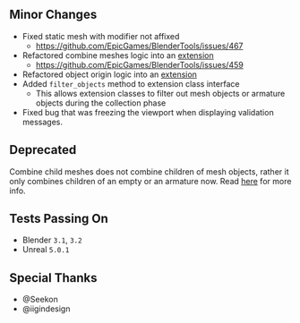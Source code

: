 ## Minor Changes
* Fixed static mesh with modifier not affixed
  * https://github.com/EpicGames/BlenderTools/issues/467
* Refactored combine meshes logic into an [extension](https://epicgames.github.io/BlenderTools/send2ue/extras/supported-extensions.html#combine-meshes)
  * https://github.com/EpicGames/BlenderTools/issues/459
* Refactored object origin logic into an [extension](https://epicgames.github.io/BlenderTools/send2ue/extras/supported-extensions.html#object-origin)
* Added `filter_objects` method to extension class interface
    * This allows extension classes to filter out mesh objects or armature objects during the collection phase
* Fixed bug that was freezing the viewport when displaying validation messages.

## Deprecated
Combine child meshes does not combine children of mesh objects, rather it only
combines children of an empty or an armature now. Read [here](https://epicgames.github.io/BlenderTools/send2ue/extras/supported-extensions.html#combine-meshes) for more info.

## Tests Passing On
* Blender `3.1`, `3.2`
* Unreal `5.0.1`

## Special Thanks
* @Seekon
* @iigindesign
